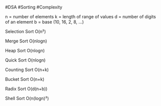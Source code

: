 #DSA 
#Sorting
#Complexity

n = number of elements
k = length of range of values
d = number of digits of an element
b = base (10, 16, 2, 8, ...)

Selection Sort
O(n²)

Merge Sort
O(nlogn)

Heap Sort
O(nlogn)

Quick Sort
O(nlogn)

Counting Sort
O(n+k)

Bucket Sort
O(n+k)

Radix Sort
O(d(n+b))

Shell Sort
O(n(logn)²)